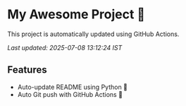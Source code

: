 # My Awesome Project 🚀

This project is automatically updated using GitHub Actions.

_Last updated: 2025-07-08 13:12:24 IST_

## Features
- Auto-update README using Python 🐍
- Auto Git push with GitHub Actions 🤖
